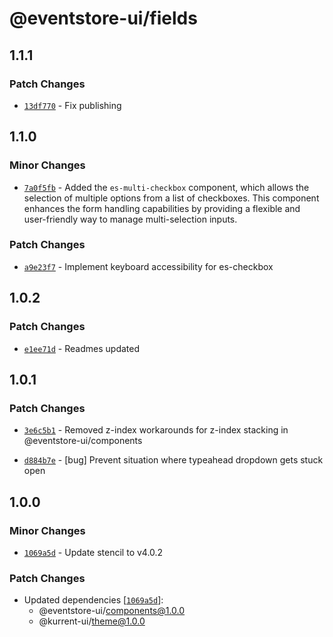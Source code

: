 # @eventstore-ui/fields

## 1.1.1

### Patch Changes

-   [`13df770`](https://github.com/EventStore/Design-System/commit/13df7704117fdc1fc483bd2d3c05925e6229b061) - Fix publishing

## 1.1.0

### Minor Changes

-   [`7a0f5fb`](https://github.com/EventStore/Design-System/commit/7a0f5fb32350675d22f7970e7e1c117be05cb8e7) - Added the `es-multi-checkbox` component, which allows the selection of multiple options from a list of checkboxes. This component enhances the form handling capabilities by providing a flexible and user-friendly way to manage multi-selection inputs.

### Patch Changes

-   [`a9e23f7`](https://github.com/EventStore/Design-System/commit/a9e23f7f7b59091deb159a44757249899235ae6a) - Implement keyboard accessibility for es-checkbox

## 1.0.2

### Patch Changes

-   [`e1ee71d`](https://github.com/EventStore/Design-System/commit/e1ee71dcc4f3c6769d20ef247f5cb1f6d4d470f8) - Readmes updated

## 1.0.1

### Patch Changes

-   [`3e6c5b1`](https://github.com/EventStore/Design-System/commit/3e6c5b171bf3e1319ee1a5871a42d92483ff3eec) - Removed z-index workarounds for z-index stacking in @eventstore-ui/components

-   [`d884b7e`](https://github.com/EventStore/Design-System/commit/d884b7e2686bd3b6a44fee6310b92d2b1b4ca0a6) - [bug] Prevent situation where typeahead dropdown gets stuck open

## 1.0.0

### Minor Changes

-   [`1069a5d`](https://github.com/EventStore/Design-System/commit/1069a5d3af7986c56fd616049402315a59bc438c) - Update stencil to v4.0.2

### Patch Changes

-   Updated dependencies [[`1069a5d`](https://github.com/EventStore/Design-System/commit/1069a5d3af7986c56fd616049402315a59bc438c)]:
    -   @eventstore-ui/components@1.0.0
    -   @kurrent-ui/theme@1.0.0
